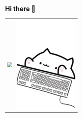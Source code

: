 ## Hi there 👋

<!--
**millionsouls/millionsouls** is a ✨ _special_ ✨ repository because its `README.md` (this file) appears on your GitHub profile.

Here are some ideas to get you started:

- 🔭 I’m currently working on ...
- 🌱 I’m currently learning ...
- 👯 I’m looking to collaborate on ...
- 🤔 I’m looking for help with ...
- 💬 Ask me about ...
- 📫 How to reach me: ...
- 😄 Pronouns: ...
- ⚡ Fun fact: ...
-->

<p align="center">
  <table>
    <tr>
      <td>
        <img src="https://github-readme-stats.vercel.app/api/top-langs/?username=millionsouls&layout=compact&size_weight=0.5&count_weight=0.5&langs_count=8&hide=html,css" height="300"/>
      </td>
      <td>
        <img src="assets/bongo-cat-typing.gif" height="300"/>
      </td>
    </tr>
  </table>
</p>
